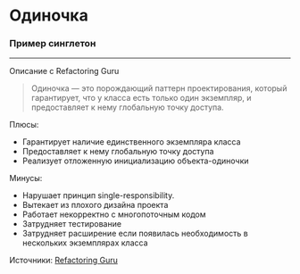 # Одиночка

### Пример синглетон

---

Описание с Refactoring Guru

> Одиночка — это порождающий паттерн проектирования, который гарантирует, что у класса есть только один экземпляр, и предоставляет к нему глобальную точку доступа.

Плюсы: 
* Гарантирует наличие единственного экземпляра класса
* Предоставляет к нему глобальную точку доступа
* Реализует отложенную инициализацию объекта-одиночки

Минусы:
* Нарушает принцип single-responsibility.
* Вытекает из плохого дизайна проекта
* Работает некорректно с многопоточным кодом
* Затрудняет тестирование
* Затрудняет расширение если появилась необходимость в нескольких экземплярах класса

Источники: [Refactoring Guru](https://refactoring.guru/ru/design-patterns/singleton)


